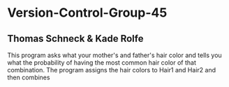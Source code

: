 # Version-Control-Group-45
## Thomas Schneck & Kade Rolfe
This program asks what your mother's and father's hair color and tells you what the probability of having the most common hair color of that combination. The program assigns the hair colors to Hair1 and Hair2 and then combines 
